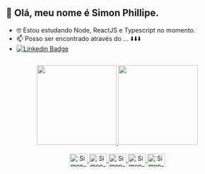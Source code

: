 ## 👋 Olá, meu nome é Simon Phillipe.
- 🤓 Estou estudando Node, ReactJS e Typescript no momento. 
- 📫 Posso ser encontrado através do ... ⬇️⬇️⬇️
-  [![Linkedin Badge](https://img.shields.io/badge/-LinkedIn-blue?style=flat-square&logo=Linkedin&logoColor=white&link=https://www.linkedin.com/in/simon-m-6719b9209/)](https://www.linkedin.com/in/simon-m-6719b9209/)

##

<div align="center">
  <a  href="https://github.com/phillipesimon" target=”_blank”>
  <img height="180em" src="https://github-readme-stats.vercel.app/api?username=phillipesimon&show_icons=true&theme=dark&include_all_commits=true&count_private=true"/>
  <img height="180em" src="https://github-readme-stats.vercel.app/api/top-langs/?username=phillipesimon&layout=compact&langs_count=7&theme=dark"/>
</div>
  
<div align="center" style="display: inline_block"><br>
  <img align="center" alt="Simon-Js" height="30" width="40" src="https://cdn.jsdelivr.net/gh/devicons/devicon/icons/javascript/javascript-original.svg">
  <img align="center" alt="Simon-Ty" height="30" width="40" src="https://cdn.jsdelivr.net/gh/devicons/devicon/icons/typescript/typescript-plain.svg">
  <img align="center" alt="Simon-Nd" height="30" width="40" src="https://cdn.jsdelivr.net/gh/devicons/devicon/icons/nodejs/nodejs-plain.svg">
  <img align="center" alt="Simon-Rc" height="30" width="40" src="https://cdn.jsdelivr.net/gh/devicons/devicon/icons/react/react-original.svg">
  <img align="center" alt="Simon-Nx" height="30" width="40" src="https://cdn.jsdelivr.net/gh/devicons/devicon/icons/nextjs/nextjs-line.svg">
</div>
  
##

<!---
phillipesimon/phillipesimon is a ✨ special ✨ repository because its `README.md` (this file) appears on your GitHub profile.
You can click the Preview link to take a look at your changes.
--->
